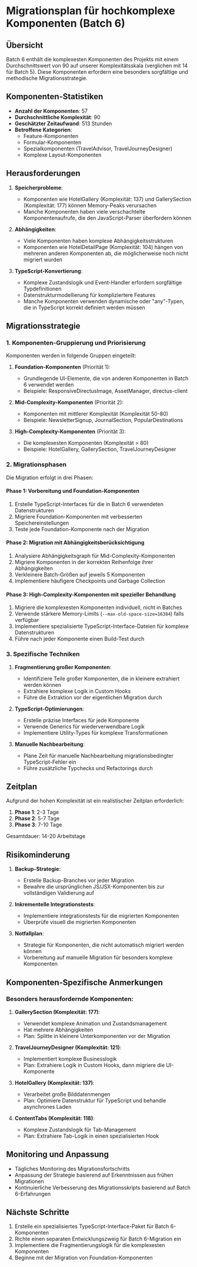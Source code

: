# Migrationsplan für hochkomplexe Komponenten (Batch 6)

## Übersicht

Batch 6 enthält die komplexesten Komponenten des Projekts mit einem Durchschnittswert von 90 auf unserer Komplexitätsskala (verglichen mit 14 für Batch 5). Diese Komponenten erfordern eine besonders sorgfältige und methodische Migrationsstrategie.

## Komponenten-Statistiken

- **Anzahl der Komponenten**: 57
- **Durchschnittliche Komplexität**: 90
- **Geschätzter Zeitaufwand**: 513 Stunden
- **Betroffene Kategorien**: 
  - Feature-Komponenten
  - Formular-Komponenten
  - Spezialkomponenten (TravelAdvisor, TravelJourneyDesigner)
  - Komplexe Layout-Komponenten

## Herausforderungen

1. **Speicherprobleme**: 
   - Komponenten wie HotelGallery (Komplexität: 137) und GallerySection (Komplexität: 177) können Memory-Peaks verursachen
   - Manche Komponenten haben viele verschachtelte Komponentenaufrufe, die den JavaScript-Parser überfordern können

2. **Abhängigkeiten**:
   - Viele Komponenten haben komplexe Abhängigkeitsstrukturen
   - Komponenten wie HotelDetailPage (Komplexität: 104) hängen von mehreren anderen Komponenten ab, die möglicherweise noch nicht migriert wurden

3. **TypeScript-Konvertierung**:
   - Komplexe Zustandslogik und Event-Handler erfordern sorgfältige Typdefinitionen
   - Datenstrukturmodellierung für kompliziertere Features
   - Manche Komponenten verwenden dynamische oder "any"-Typen, die in TypeScript korrekt definiert werden müssen

## Migrationsstrategie

### 1. Komponenten-Gruppierung und Priorisierung

Komponenten werden in folgende Gruppen eingeteilt:

1. **Foundation-Komponenten** (Priorität 1):
   - Grundlegende UI-Elemente, die von anderen Komponenten in Batch 6 verwendet werden
   - Beispiele: ResponsiveDirectusImage, AssetManager, directus-client

2. **Mid-Complexity-Komponenten** (Priorität 2):  
   - Komponenten mit mittlerer Komplexität (Komplexität 50-80)
   - Beispiele: NewsletterSignup, JournalSection, PopularDestinations

3. **High-Complexity-Komponenten** (Priorität 3):
   - Die komplexesten Komponenten (Komplexität > 80)
   - Beispiele: HotelGallery, GallerySection, TravelJourneyDesigner

### 2. Migrationsphasen

Die Migration erfolgt in drei Phasen:

#### Phase 1: Vorbereitung und Foundation-Komponenten

1. Erstelle TypeScript-Interfaces für die in Batch 6 verwendeten Datenstrukturen
2. Migriere Foundation-Komponenten mit verbesserten Speichereinstellungen
3. Teste jede Foundation-Komponente nach der Migration

#### Phase 2: Migration mit Abhängigkeitsberücksichtigung

1. Analysiere Abhängigkeitsgraph für Mid-Complexity-Komponenten
2. Migriere Komponenten in der korrekten Reihenfolge ihrer Abhängigkeiten
3. Verkleinere Batch-Größen auf jeweils 5 Komponenten
4. Implementiere häufigere Checkpoints und Garbage Collection

#### Phase 3: High-Complexity-Komponenten mit spezieller Behandlung

1. Migriere die komplexesten Komponenten individuell, nicht in Batches
2. Verwende stärkere Memory-Limits (`--max-old-space-size=16384`) falls verfügbar
3. Implementiere spezialisierte TypeScript-Interface-Dateien für komplexe Datenstrukturen
4. Führe nach jeder Komponente einen Build-Test durch

### 3. Spezifische Techniken

1. **Fragmentierung großer Komponenten**:
   - Identifiziere Teile großer Komponenten, die in kleinere extrahiert werden können
   - Extrahiere komplexe Logik in Custom Hooks
   - Führe die Extraktion vor der eigentlichen Migration durch

2. **TypeScript-Optimierungen**:
   - Erstelle präzise Interfaces für jede Komponente
   - Verwende Generics für wiederverwendbare Logik
   - Implementiere Utility-Types für komplexe Transformationen

3. **Manuelle Nachbearbeitung**:
   - Plane Zeit für manuelle Nachbearbeitung migrationsbedingter TypeScript-Fehler ein
   - Führe zusätzliche Typchecks und Refactorings durch

## Zeitplan

Aufgrund der hohen Komplexität ist ein realistischer Zeitplan erforderlich:

1. **Phase 1**: 2-3 Tage
2. **Phase 2**: 5-7 Tage
3. **Phase 3**: 7-10 Tage

Gesamtdauer: 14-20 Arbeitstage

## Risikominderung

1. **Backup-Strategie**:
   - Erstelle Backup-Branches vor jeder Migration
   - Bewahre die ursprünglichen JS/JSX-Komponenten bis zur vollständigen Validierung auf

2. **Inkrementelle Integrationstests**:
   - Implementiere integrationstests für die migrierten Komponenten
   - Überprüfe visuell die migrierten Komponenten

3. **Notfallplan**:
   - Strategie für Komponenten, die nicht automatisch migriert werden können
   - Vorbereitung auf manuelle Migration für besonders komplexe Komponenten

## Komponenten-Spezifische Anmerkungen

### Besonders herausfordernde Komponenten:

1. **GallerySection (Komplexität: 177)**:
   - Verwendet komplexe Animation und Zustandsmanagement
   - Hat mehrere Abhängigkeiten
   - Plan: Splitte in kleinere Unterkomponenten vor der Migration

2. **TravelJourneyDesigner (Komplexität: 121)**:
   - Implementiert komplexe Businesslogik
   - Plan: Extrahiere Logik in Custom Hooks, dann migriere die UI-Komponente

3. **HotelGallery (Komplexität: 137)**:
   - Verarbeitet große Bilddatenmengen
   - Plan: Optimiere Datenstruktur für TypeScript und behandle asynchrones Laden

4. **ContentTabs (Komplexität: 118)**:
   - Komplexe Zustandslogik für Tab-Management
   - Plan: Extrahiere Tab-Logik in einen spezialisierten Hook

## Monitoring und Anpassung

- Tägliches Monitoring des Migrationsfortschritts
- Anpassung der Strategie basierend auf Erkenntnissen aus frühen Migrationen
- Kontinuierliche Verbesserung des Migrationsskripts basierend auf Batch 6-Erfahrungen

## Nächste Schritte

1. Erstelle ein spezialisiertes TypeScript-Interface-Paket für Batch 6-Komponenten
2. Richte einen separaten Entwicklungszweig für Batch 6-Migration ein
3. Implementiere die Fragmentierungslogik für die komplexesten Komponenten
4. Beginne mit der Migration von Foundation-Komponenten